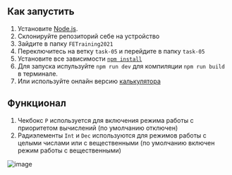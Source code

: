 ## Как запустить

1. Установите [Node.js](https://nodejs.org/en/download/).
2. Склонируйте репозиторий себе на устройство  
4. Зайдите в папку `FETraining2021`
5. Переключитесь на ветку `task-05` и перейдите в папку `task-05`
5. Установите все зависимости [`npm install`](https://docs.npmjs.com/cli/install)  
6. Для запуска испульзуйте `npm run dev` для компиляции `npm run build` в терминале.
7. Или используйте онлайн версию [калькулятора](https://alexeyvalko-calculator.netlify.app/)

## Функционал
1. Чекбокс `P` используется для включения режима работы с приоритетом вычислений (по умолчанию отключен)
2. Радиэлементы `Int` и `Dec` используются для режимов работы с целыми числами или с вещественными (по умолчанию включен режим работы с вещественными)

![image](https://user-images.githubusercontent.com/60567379/144029769-3f99271c-6c6c-4933-9640-11d21decf7b5.png)